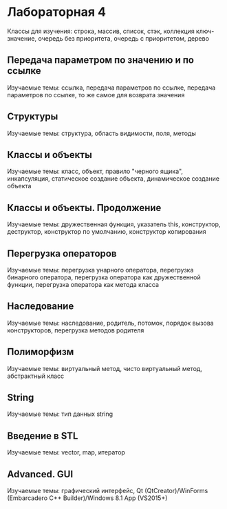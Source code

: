 # Лабораторная 4

Классы для изучения: строка, массив, список, стэк, коллекция ключ-значение, очередь без приоритета, очередь с приоритетом, дерево

## Передача параметром по значению и по ссылке

Изучаемые темы: ссылка, передача параметров по ссылке, передача параметров по ссылке, то же самое для возврата значения

## Структуры

Изучаемые темы: структура, область видимости, поля, методы

## Классы и объекты

Изучаемые темы: класс, объект, правило "черного ящика", инкапсуляция, статическое создание объекта, динамическое создание объекта

## Классы и объекты. Продолжение

Изучаемые темы: дружественная функция, указатель this, конструктор, деструктор, конструктор по умолчанию, конструктор копирования

## Перегрузка операторов

Изучаемые темы: перегрузка унарного оператора, перегрузка бинарного оператора, перегрузка оператора как дружественной функции, перегрузка оператора как метода класса

## Наследование

Изучаемые темы: наследование, родитель, потомок, порядок вызова конструкторов, перегрузка методов родителя

## Полиморфизм

Изучаемые темы: виртуальный метод, чисто виртуальный метод, абстрактный класс

## String

Изучаемые темы: тип данных string

## Введение в STL

Изучаемые темы: vector, map, итератор

## Advanced. GUI

Изучаемые темы: графический интерфейс, Qt (QtCreator)/WinForms (Embarcadero C++ Builder)/Windows 8.1 App (VS2015+)